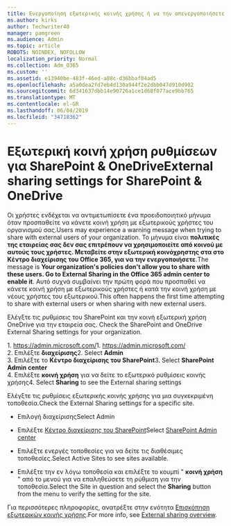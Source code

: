 ```yaml
---
title: Ενεργοποίηση εξωτερικής κοινής χρήσης ή να την απενεργοποιήσετε για το SharePoint
ms.author: kirks
author: Techwriter40
manager: pamgreen
ms.audience: Admin
ms.topic: article
ROBOTS: NOINDEX, NOFOLLOW
localization_priority: Normal
ms.collection: Adm_O365
ms.custom: ''
ms.assetid: e13940be-483f-46ed-a88c-d36bbaf04ad5
ms.openlocfilehash: a5a0dea2fd7eb4d130a944f2e2dbb047d910d902
ms.sourcegitcommit: 6d341637dbb14e90726a1ce1d68f077ace9bb765
ms.translationtype: MT
ms.contentlocale: el-GR
ms.lasthandoff: 06/04/2019
ms.locfileid: "34718362"
---
```

# <a name="external-sharing-settings-for-sharepoint--onedrive"></a><span data-ttu-id="07848-102">Εξωτερική κοινή χρήση ρυθμίσεων για SharePoint & OneDrive</span><span class="sxs-lookup"><span data-stu-id="07848-102">External sharing settings for SharePoint & OneDrive</span></span>

<span data-ttu-id="07848-103">Οι χρήστες ενδέχεται να αντιμετωπίσετε ένα προειδοποιητικό μήνυμα όταν προσπαθείτε να κάνετε κοινή χρήση με εξωτερικούς χρήστες του οργανισμού σας.</span><span class="sxs-lookup"><span data-stu-id="07848-103">Users may experience a warning message when trying to share with external users of your organization.</span></span> <span data-ttu-id="07848-104">Το μήνυμα είναι **πολιτικές της εταιρείας σας δεν σας επιτρέπουν να χρησιμοποιείτε από κοινού με αυτούς τους χρήστες. Μεταβείτε στην εξωτερική κοινόχρηστης στα στο Κέντρο διαχείρισης του Office 365, για να την ενεργοποιήσετε**.</span><span class="sxs-lookup"><span data-stu-id="07848-104">The message is **Your organization's policies don't allow you to share with these users. Go to External Sharing in the Office 365 admin center to enable it**.</span></span> <span data-ttu-id="07848-105">Αυτό συχνά συμβαίνει την πρώτη φορά που προσπαθεί να κάνετε κοινή χρήση με εξωτερικούς χρήστες ή κατά την κοινή χρήση με νέους χρήστες του εξωτερικού.</span><span class="sxs-lookup"><span data-stu-id="07848-105">This often happens the first time attempting to share with external users or when sharing with new external users.</span></span>

<span data-ttu-id="07848-106">Ελέγξτε τις ρυθμίσεις του SharePoint και την κοινή εξωτερική χρήση OneDrive για την εταιρεία σας.&nbsp;</strong></span><span class="sxs-lookup"><span data-stu-id="07848-106">Check the SharePoint and OneDrive External Sharing settings for your organization.&nbsp;</strong></span></span></p> <p><span data-ttu-id="07848-107">1.&nbsp;<a href="https://admin.microsoft.com/AdminPortal/Home#/homepage">https://admin.microsoft.com/</a></span><span class="sxs-lookup"><span data-stu-id="07848-107">1.&nbsp;<a href="https://admin.microsoft.com/AdminPortal/Home#/homepage">https://admin.microsoft.com/</a></span></span><br /><span data-ttu-id="07848-108">2. Επιλέξτε <strong>διαχείρισης</strong></span><span class="sxs-lookup"><span data-stu-id="07848-108">2. Select <strong>Admin</strong></span></span><br /><span data-ttu-id="07848-109">3. Επιλέξτε το <strong>Κέντρο διαχείρισης του SharePoint</strong></span><span class="sxs-lookup"><span data-stu-id="07848-109">3. Select <strong>SharePoint Admin center</strong></span></span><br /><span data-ttu-id="07848-110">4. Επιλέξτε <strong>κοινή χρήση</strong> για να δείτε το εξωτερικό ρυθμίσεις κοινής χρήσης</span><span class="sxs-lookup"><span data-stu-id="07848-110">4. Select <strong>Sharing</strong> to see the External sharing settings</span></span>

<span data-ttu-id="07848-111">Ελέγξτε τις ρυθμίσεις εξωτερικής κοινής χρήσης για μια συγκεκριμένη τοποθεσία.</span><span class="sxs-lookup"><span data-stu-id="07848-111">Check the External Sharing settings for a specific site.</span></span>

- <span data-ttu-id="07848-112">Επιλογή διαχείρισης</span><span class="sxs-lookup"><span data-stu-id="07848-112">Select Admin</span></span>

- <span data-ttu-id="07848-113">Επιλέξτε [Κέντρο διαχείρισης του SharePoint](https://admin.microsoft.com/AdminPortal/Home#/homepage">https://admin.microsoft.com/)</span><span class="sxs-lookup"><span data-stu-id="07848-113">Select [SharePoint Admin center](https://admin.microsoft.com/AdminPortal/Home#/homepage">https://admin.microsoft.com/)</span></span>

- <span data-ttu-id="07848-114">Επιλέξτε ενεργές τοποθεσίες για να δείτε τις διαθέσιμες τοποθεσίες.</span><span class="sxs-lookup"><span data-stu-id="07848-114">Select Active Sites to see sites available.</span></span>
- <span data-ttu-id="07848-115">Επιλέξτε την εν λόγω τοποθεσία και επιλέξτε το κουμπί " **κοινή χρήση** " από το μενού για να επαληθεύσετε τη ρύθμιση για την τοποθεσία.</span><span class="sxs-lookup"><span data-stu-id="07848-115">Select the Site in question and select the **Sharing** button from the menu to verify the setting for the site.</span></span>

<span data-ttu-id="07848-116">Για περισσότερες πληροφορίες, ανατρέξτε στην ενότητα [Επισκόπηση εξωτερικών κοινής χρήσης](https://docs.microsoft.com/en-us/sharepoint/external-sharing-overview).</span><span class="sxs-lookup"><span data-stu-id="07848-116">For more info, see [External sharing overview](https://docs.microsoft.com/en-us/sharepoint/external-sharing-overview).</span></span>